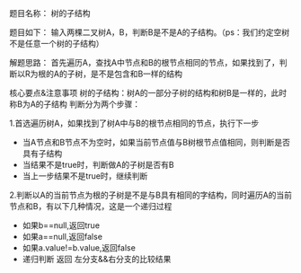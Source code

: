 题目名称：
树的子结构

题目如下：
输入两棵二叉树A，B，判断B是不是A的子结构。（ps：我们约定空树不是任意一个树的子结构）

解题思路：
首先遍历A，查找A中节点和B的根节点相同的节点，如果找到了，判断以R为根的A的子树，是不是包含和B一样的结构

核心要点&注意事项
树的子结构：树A的一部分子树的结构和树B是一样的，此时称B为A的子结构
判断分为两个步骤：

1.首选遍历树A，如果找到了树A中与B的根节点相同的节点，执行下一步
- 当A节点和B节点不为空时，如果当前节点值与B树根节点值相同，则判断是否具有子结构
- 当结果不是true时，判断做A的子树是否有B
- 当上一步结果不是true时，继续判断

2.判断以A的当前节点为根的子树是不是与B具有相同的字结构，同时遍历A的当前节点和B，有以下几种情况，这是一个递归过程
- 如果b==null,返回true
- 如果a==null,返回false
- 如果a.value!=b.value,返回false
- 递归判断 返回 左分支&&右分支的比较结果


